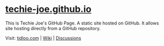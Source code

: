 # [techie-joe.github.io](//techie-joe.github.io)
This is Techie Joe's GitHub Page. A static site hosted on GitHub. It allows site hosting directly from a GitHub repository.

Visit: [tidloo.com](//tidloo.com) | [Wiki](https://github.com/techie-joe/techie-joe/wiki) | [Discussions](https://github.com/techie-joe/techie-joe/discussions)

